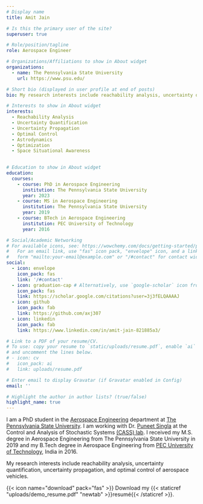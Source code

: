 ```yaml
---
# Display name
title: Amit Jain

# Is this the primary user of the site?
superuser: true

# Role/position/tagline
role: Aerospace Engineer 

# Organizations/Affiliations to show in About widget
organizations:
  - name: The Pennsylvania State University
    url: https://www.psu.edu/

# Short bio (displayed in user profile at end of posts)
bio: My research interests include reachability analysis, uncertainty quantification, uncertainty propagation, and optimal control. 

# Interests to show in About widget
interests:
  - Reachability Analysis
  - Uncertainty Quantification
  - Uncertainty Propagation
  - Optimal Control
  - Astrodynamics
  - Optimization
  - Space Situational Awareness
  

# Education to show in About widget
education:
  courses:
    - course: PhD in Aerospace Engineering
      institution: The Pennsylvania State University
      year: 2023
    - course: MS in Aerospace Engineering
      institution: The Pennsylvania State University
      year: 2019
    - course: BTech in Aerospace Engineering
      institution: PEC University of Technology
      year: 2016

# Social/Academic Networking
# For available icons, see: https://wowchemy.com/docs/getting-started/page-builder/#icons
#   For an email link, use "fas" icon pack, "envelope" icon, and a link in the
#   form "mailto:your-email@example.com" or "/#contact" for contact widget.
social:
  - icon: envelope
    icon_pack: fas
    link: '/#contact'
  - icon: graduation-cap # Alternatively, use `google-scholar` icon from `ai` icon pack
    icon_pack: fas
    link: https://scholar.google.com/citations?user=3j3fELQAAAAJ
  - icon: github
    icon_pack: fab
    link: https://github.com/axj307
  - icon: linkedin
    icon_pack: fab
    link: https://www.linkedin.com/in/amit-jain-821885a3/

# Link to a PDF of your resume/CV.
# To use: copy your resume to `static/uploads/resume.pdf`, enable `ai` icons in `params.toml`,
# and uncomment the lines below.
# - icon: cv
#   icon_pack: ai
#   link: uploads/resume.pdf

# Enter email to display Gravatar (if Gravatar enabled in Config)
email: ''

# Highlight the author in author lists? (true/false)
highlight_name: true
---
```


I am a PhD student in the [Aerospace Engineering](https://www.aero.psu.edu) department at [The Pennsylvania State University](https://www.psu.edu). I am working with Dr. [Puneet Singla](https://www.aero.psu.edu/department/directory-detail-g.aspx?q=pxs433) at the Control and Analysis of Stochastic Systems [(CASS) lab](https://cass.psu.edu). I received my M.S. degree in Aerospace Engineering from The Pennsylvania State University in 2019 and my B.Tech degree in Aerospace Engineering from [PEC University of Technology](https://pec.ac.in), India in 2016. 

My research interests include reachability analysis, uncertainty quantification, uncertainty propagation, and optimal control of aerospace vehicles. 



{{< icon name="download" pack="fas" >}} Download my {{< staticref "uploads/demo_resume.pdf" "newtab" >}}resumé{{< /staticref >}}.
